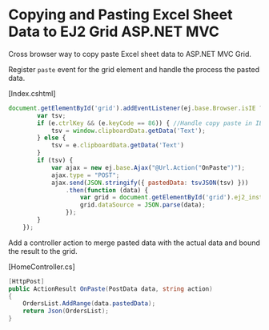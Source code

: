 # Copying and Pasting Excel Sheet Data to EJ2 Grid ASP.NET MVC

Cross browser way to copy paste Excel sheet data to ASP.NET MVC Grid.

Register `paste` event for the grid element and handle the process the pasted data.

[Index.cshtml]

```javascript
document.getElementById('grid').addEventListener(ej.base.Browser.isIE ? 'keydown' : 'paste', function (e) {
        var tsv;
        if (e.ctrlKey && (e.keyCode == 86)) { //Handle copy paste in IE.
            tsv = window.clipboardData.getData('Text');
        } else {
            tsv = e.clipboardData.getData('Text')
        }
        if (tsv) {
            var ajax = new ej.base.Ajax("@Url.Action("OnPaste")");
            ajax.type = "POST";
            ajax.send(JSON.stringify({ pastedData: tsvJSON(tsv) }))
                .then(function (data) {
                    var grid = document.getElementById('grid').ej2_instances[0];
                    grid.dataSource = JSON.parse(data);
                });
        }
    });
```

Add a controller action to merge pasted data with the actual data and bound the result to the grid.

[HomeController.cs]

```c#
[HttpPost]
public ActionResult OnPaste(PostData data, string action)
{
    OrdersList.AddRange(data.pastedData);
    return Json(OrdersList);
}
```